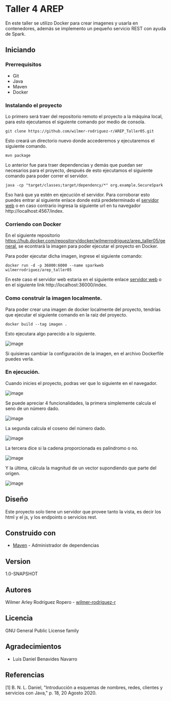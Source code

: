 # Taller 4 AREP
En este taller se utilizo Docker para crear imagenes y usarla en contenedores, además se implemento un pequeño servicio REST con ayuda de Spark.
## Iniciando

### Prerrequisitos

* Git 
* Java
* Maven
* Docker

### Instalando el proyecto

Lo primero será traer del repositorio remoto el proyecto a la máquina local, para esto ejecutamos el siguiente comando por medio de consola.

```
git clone https://github.com/wilmer-rodriguez-r/AREP_Taller05.git
```

Esto creará un directorio nuevo donde accederemos y ejecutaremos el siguiente comando.

```
mvn package
```
Lo anterior fue para traer dependencias y demás que puedan ser necesarios para el proyecto, después de esto ejecutamos el siguiente comando para poder correr el servidor.
```
java -cp "target/classes;target/dependency/*" org.example.SecureSpark
```
Eso hará que ya estén en ejecución el servidor. Para corroborar esto puedes entrar al siguiente enlace donde está predeterminado el [servidor web](http://localhost:4567/index) o en caso contrario ingresa la siguiente url en tu navegador http://localhost:4567/index.

### Corriendo con Docker

En el siguiente repositorio https://hub.docker.com/repository/docker/wilmerrodriguez/arep_taller05/general, se econtrará la imagen para poder ejecutar el proyecto en Docker.

Para poder ejecutar dicha imagen, ingrese el siguiente comando:

```
docker run -d -p 36000:6000 --name sparkweb wilmerrodriguez/arep_taller05
```

En este caso el servidor web estaria en el siguiente enlace [servidor web](http://localhost:36000/index) o en el siguiente link http://localhost:36000/index.

### Como construir la imagen localmente.

Para poder crear una imagen de docker localmente del proyecto, tendrías que ejecutar el siguiente comando en la raiz del proyecto.

```
docker build --tag imagen .
```

Esto ejecutara algo parecido a lo siguiente.

![image](https://github.com/wilmer-rodriguez-r/AREP_Taller05/assets/77862048/e691ce7d-a6f3-4fb6-9a87-eeb269f5821f)

Si quisieras cambiar la configuración de la imagen, en el archivo Dockerfile puedes verla.

### En ejecución.

Cuando inicies el proyecto, podras ver que lo siguiente en el navegador.

![image](https://github.com/wilmer-rodriguez-r/AREP_Taller05/assets/77862048/67ea6a62-e470-41aa-b651-0ee06272dec2)

Se puede apreciar 4 funcionalidades, la primera simplemente calcula el seno de un número dado.

![image](https://github.com/wilmer-rodriguez-r/AREP_Taller05/assets/77862048/5862e95f-1342-444b-a724-e2cd8ecdc268)

La segunda calcula el coseno del número dado.

![image](https://github.com/wilmer-rodriguez-r/AREP_Taller05/assets/77862048/4cfd94b5-c961-4725-b46b-6f5e0bc8cdd2)

La tercera dice si la cadena proporcionada es palíndromo o no.

![image](https://github.com/wilmer-rodriguez-r/AREP_Taller05/assets/77862048/b3466903-a8c9-45a0-92cc-1ea73d82930a)

Y la última, cálcula la magnitud de un vector supondiendo que parte del origen.

![image](https://github.com/wilmer-rodriguez-r/AREP_Taller05/assets/77862048/18f44e1f-46e4-4105-b84c-a08a70152bf7)

## Diseño

Este proyecto solo tiene un servidor que provee tanto la vista, es decir los html y el js, y los endpoints o servicios rest.
## Construido con

* [Maven](https://maven.apache.org/) - Administrador de dependencias

## Version

1.0-SNAPSHOT

## Autores

Wilmer Arley Rodríguez Ropero - [wilmer-rodriguez-r](https://github.com/wilmer-rodriguez-r)

## Licencia

GNU General Public License family

## Agradecimientos

* Luis Daniel Benavides Navarro

## Referencias

[1] 	B. N. L. Daniel, "Introducción a esquemas de nombres, redes, clientes y servicios con Java," p. 18, 20 Agosto 2020.
